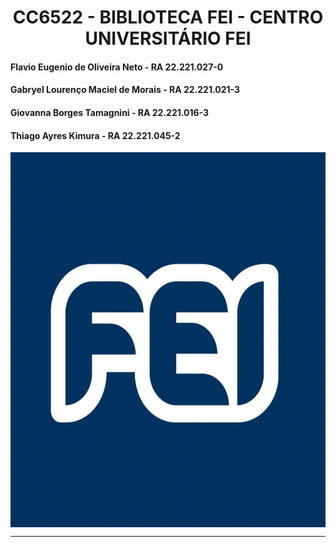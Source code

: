 <h1 align="center">
  CC6522 - BIBLIOTECA FEI - CENTRO UNIVERSITÁRIO FEI
</h1>

<h4>Flavio Eugenio de Oliveira Neto - RA 22.221.027-0</h4>
<h4>Gabryel Lourenço Maciel de Morais - RA 22.221.021-3</h4>
<h4> Giovanna Borges Tamagnini - RA 22.221.016-3</h4>
<h4>Thiago Ayres Kimura - RA 22.221.045-2</h4>
 

<p align="center">
  <img alt="Logo" align="center" src ="https://github.com/gtamagnini/Biblioteca-FEI/blob/main/Image/FEI.jpg" width="700" height="600"></img>
<p>

***
